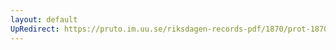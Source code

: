 ```yaml
---
layout: default
UpRedirect: https://pruto.im.uu.se/riksdagen-records-pdf/1870/prot-1870--fk--124/prot-1870--fk--124_012.pdf
---
```

